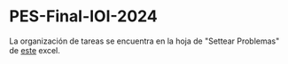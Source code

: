# PES-Final-IOI-2024

La organización de tareas se encuentra en la hoja de "Settear Problemas" de [este](https://docs.google.com/spreadsheets/d/16_IqY5jx4vpzZQ5ia4d66xkHZVm-K08r1UiOWzYV02w/edit?usp=sharing) excel.
